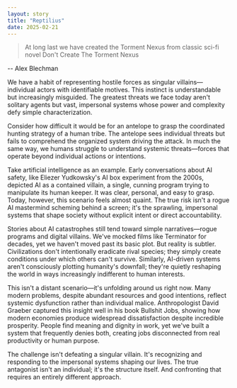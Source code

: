 ```yaml
---
layout: story
title: "Reptilius"
date: 2025-02-21
---
```


> At long last we have created the Torment Nexus from classic sci-fi novel
> Don't Create The Torment Nexus

-- Alex Blechman

We have a habit of representing hostile forces as singular villains—individual actors with identifiable motives. This instinct is understandable but increasingly misguided. The greatest threats we face today aren't solitary agents but vast, impersonal systems whose power and complexity defy simple characterization.

Consider how difficult it would be for an antelope to grasp the coordinated hunting strategy of a human tribe. The antelope sees individual threats but fails to comprehend the organized system driving the attack. In much the same way, we humans struggle to understand systemic threats—forces that operate beyond individual actions or intentions.

Take artificial intelligence as an example. Early conversations about AI safety, like Eliezer Yudkowsky's AI box experiment from the 2000s, depicted AI as a contained villain, a single, cunning program trying to manipulate its human keeper. It was clear, personal, and easy to grasp. Today, however, this scenario feels almost quaint. The true risk isn't a rogue AI mastermind scheming behind a screen; it's the sprawling, impersonal systems that shape society without explicit intent or direct accountability.

Stories about AI catastrophes still tend toward simple narratives—rogue programs and digital villains. We've mocked films like Terminator for decades, yet we haven't moved past its basic plot. But reality is subtler. Civilizations don't intentionally eradicate rival species; they simply create conditions under which others can't survive. Similarly, AI-driven systems aren't consciously plotting humanity's downfall; they're quietly reshaping the world in ways increasingly indifferent to human interests.

This isn't a distant scenario—it's unfolding around us right now. Many modern problems, despite abundant resources and good intentions, reflect systemic dysfunction rather than individual malice. Anthropologist David Graeber captured this insight well in his book Bullshit Jobs, showing how modern economies produce widespread dissatisfaction despite incredible prosperity. People find meaning and dignity in work, yet we've built a system that frequently denies both, creating jobs disconnected from real productivity or human purpose.

The challenge isn't defeating a singular villain. It's recognizing and responding to the impersonal systems shaping our lives. The true antagonist isn't an individual; it's the structure itself. And confronting that requires an entirely different approach.
